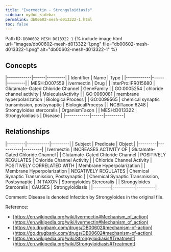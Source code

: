 ```yaml
---
title: "Ivermectin - Strongyloidiasis"
sidebar: mydoc_sidebar
permalink: db00602-mesh-d013322-1.html
toc: false 
---
```



Path ID: `DB00602_MESH_D013322_1`
{% include image.html url="images/db00602-mesh-d013322-1.png" file="db00602-mesh-d013322-1.png" alt="db00602-mesh-d013322-1" %}

## Concepts

|------------|------|---------|
| Identifier | Name | Type    |
|------------|------|---------|
| MESH:D007559 | ivermectin | Drug |
| InterPro:IPR015680 | Glutamate-Gated Chloride Channel | GeneFamily |
| GO:0005254 | chloride channel activity | MolecularActivity |
| GO:0060081 | membrane hyperpolarization | BiologicalProcess |
| GO:0099565 | chemical synaptic transmission, postsynaptic | BiologicalProcess |
| NCBITaxon:6248 | Strongyloides stercoralis | OrganismTaxon |
| MESH:D013322 | Strongyloidiasis | Disease |
|------------|------|---------|

## Relationships

|---------|-----------|---------|
| Subject | Predicate | Object  |
|---------|-----------|---------|
| Ivermectin | INCREASES ACTIVITY OF | Glutamate-Gated Chloride Channel |
| Glutamate-Gated Chloride Channel | POSITIVELY REGULATES | Chloride Channel Activity |
| Chloride Channel Activity | POSITIVELY CORRELATED WITH | Membrane Hyperpolarization |
| Membrane Hyperpolarization | NEGATIVELY REGULATES | Chemical Synaptic Transmission, Postsynaptic |
| Chemical Synaptic Transmission, Postsynaptic | IN TAXON | Strongyloides Stercoralis |
| Strongyloides Stercoralis | CAUSES | Strongyloidiasis |
|---------|-----------|---------|

Comment: Disease is denoted Infection by Strongyloides in the original file.

Reference: 
  - [https://en.wikipedia.org/wiki/Ivermectin#Mechanism_of_action](https://en.wikipedia.org/wiki/Ivermectin#Mechanism_of_action)
  - [https://go.drugbank.com/drugs/DB00602#mechanism-of-action](https://go.drugbank.com/drugs/DB00602#mechanism-of-action)
  - [https://en.wikipedia.org/wiki/Strongyloidiasis#Treatment](https://en.wikipedia.org/wiki/Strongyloidiasis#Treatment)
